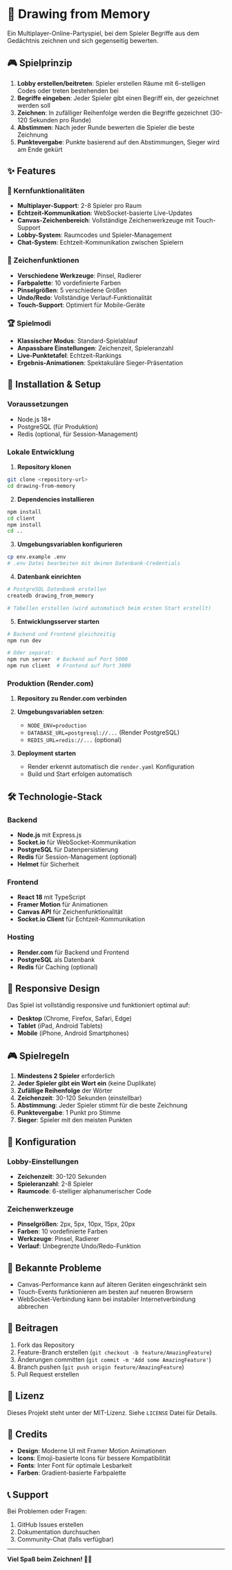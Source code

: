 # 🎨 Drawing from Memory

Ein Multiplayer-Online-Partyspiel, bei dem Spieler Begriffe aus dem Gedächtnis zeichnen und sich gegenseitig bewerten.

## 🎮 Spielprinzip

1. **Lobby erstellen/beitreten**: Spieler erstellen Räume mit 6-stelligen Codes oder treten bestehenden bei
2. **Begriffe eingeben**: Jeder Spieler gibt einen Begriff ein, der gezeichnet werden soll
3. **Zeichnen**: In zufälliger Reihenfolge werden die Begriffe gezeichnet (30-120 Sekunden pro Runde)
4. **Abstimmen**: Nach jeder Runde bewerten die Spieler die beste Zeichnung
5. **Punktevergabe**: Punkte basierend auf den Abstimmungen, Sieger wird am Ende gekürt

## ✨ Features

### 🎯 Kernfunktionalitäten
- **Multiplayer-Support**: 2-8 Spieler pro Raum
- **Echtzeit-Kommunikation**: WebSocket-basierte Live-Updates
- **Canvas-Zeichenbereich**: Vollständige Zeichenwerkzeuge mit Touch-Support
- **Lobby-System**: Raumcodes und Spieler-Management
- **Chat-System**: Echtzeit-Kommunikation zwischen Spielern

### 🎨 Zeichenfunktionen
- **Verschiedene Werkzeuge**: Pinsel, Radierer
- **Farbpalette**: 10 vordefinierte Farben
- **Pinselgrößen**: 5 verschiedene Größen
- **Undo/Redo**: Vollständige Verlauf-Funktionalität
- **Touch-Support**: Optimiert für Mobile-Geräte

### 🏆 Spielmodi
- **Klassischer Modus**: Standard-Spielablauf
- **Anpassbare Einstellungen**: Zeichenzeit, Spieleranzahl
- **Live-Punktetafel**: Echtzeit-Rankings
- **Ergebnis-Animationen**: Spektakuläre Sieger-Präsentation

## 🚀 Installation & Setup

### Voraussetzungen
- Node.js 18+
- PostgreSQL (für Produktion)
- Redis (optional, für Session-Management)

### Lokale Entwicklung

1. **Repository klonen**
```bash
git clone <repository-url>
cd drawing-from-memory
```

2. **Dependencies installieren**
```bash
npm install
cd client
npm install
cd ..
```

3. **Umgebungsvariablen konfigurieren**
```bash
cp env.example .env
# .env Datei bearbeiten mit deinen Datenbank-Credentials
```

4. **Datenbank einrichten**
```bash
# PostgreSQL Datenbank erstellen
createdb drawing_from_memory

# Tabellen erstellen (wird automatisch beim ersten Start erstellt)
```

5. **Entwicklungsserver starten**
```bash
# Backend und Frontend gleichzeitig
npm run dev

# Oder separat:
npm run server  # Backend auf Port 5000
npm run client  # Frontend auf Port 3000
```

### Produktion (Render.com)

1. **Repository zu Render.com verbinden**
2. **Umgebungsvariablen setzen**:
   - `NODE_ENV=production`
   - `DATABASE_URL=postgresql://...` (Render PostgreSQL)
   - `REDIS_URL=redis://...` (optional)

3. **Deployment starten**
   - Render erkennt automatisch die `render.yaml` Konfiguration
   - Build und Start erfolgen automatisch

## 🛠️ Technologie-Stack

### Backend
- **Node.js** mit Express.js
- **Socket.io** für WebSocket-Kommunikation
- **PostgreSQL** für Datenpersistierung
- **Redis** für Session-Management (optional)
- **Helmet** für Sicherheit

### Frontend
- **React 18** mit TypeScript
- **Framer Motion** für Animationen
- **Canvas API** für Zeichenfunktionalität
- **Socket.io Client** für Echtzeit-Kommunikation

### Hosting
- **Render.com** für Backend und Frontend
- **PostgreSQL** als Datenbank
- **Redis** für Caching (optional)

## 📱 Responsive Design

Das Spiel ist vollständig responsive und funktioniert optimal auf:
- **Desktop** (Chrome, Firefox, Safari, Edge)
- **Tablet** (iPad, Android Tablets)
- **Mobile** (iPhone, Android Smartphones)

## 🎮 Spielregeln

1. **Mindestens 2 Spieler** erforderlich
2. **Jeder Spieler gibt ein Wort ein** (keine Duplikate)
3. **Zufällige Reihenfolge** der Wörter
4. **Zeichenzeit**: 30-120 Sekunden (einstellbar)
5. **Abstimmung**: Jeder Spieler stimmt für die beste Zeichnung
6. **Punktevergabe**: 1 Punkt pro Stimme
7. **Sieger**: Spieler mit den meisten Punkten

## 🔧 Konfiguration

### Lobby-Einstellungen
- **Zeichenzeit**: 30-120 Sekunden
- **Spieleranzahl**: 2-8 Spieler
- **Raumcode**: 6-stelliger alphanumerischer Code

### Zeichenwerkzeuge
- **Pinselgrößen**: 2px, 5px, 10px, 15px, 20px
- **Farben**: 10 vordefinierte Farben
- **Werkzeuge**: Pinsel, Radierer
- **Verlauf**: Unbegrenzte Undo/Redo-Funktion

## 🐛 Bekannte Probleme

- Canvas-Performance kann auf älteren Geräten eingeschränkt sein
- Touch-Events funktionieren am besten auf neueren Browsern
- WebSocket-Verbindung kann bei instabiler Internetverbindung abbrechen

## 🤝 Beitragen

1. Fork das Repository
2. Feature-Branch erstellen (`git checkout -b feature/AmazingFeature`)
3. Änderungen committen (`git commit -m 'Add some AmazingFeature'`)
4. Branch pushen (`git push origin feature/AmazingFeature`)
5. Pull Request erstellen

## 📄 Lizenz

Dieses Projekt steht unter der MIT-Lizenz. Siehe `LICENSE` Datei für Details.

## 🎉 Credits

- **Design**: Moderne UI mit Framer Motion Animationen
- **Icons**: Emoji-basierte Icons für bessere Kompatibilität
- **Fonts**: Inter Font für optimale Lesbarkeit
- **Farben**: Gradient-basierte Farbpalette

## 📞 Support

Bei Problemen oder Fragen:
1. GitHub Issues erstellen
2. Dokumentation durchsuchen
3. Community-Chat (falls verfügbar)

---

**Viel Spaß beim Zeichnen! 🎨✨**
